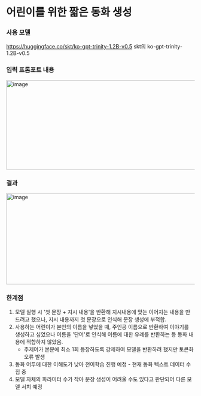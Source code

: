 # 어린이를 위한 짧은 동화 생성

### 사용 모델 
https://huggingface.co/skt/ko-gpt-trinity-1.2B-v0.5
skt의 ko-gpt-trinity-1.2B-v0.5


### 입력 프롬포트 내용
<img width="1282" height="239" alt="image" src="https://github.com/user-attachments/assets/a4805407-940e-480c-94ad-cfab46f83e97" />



### 결과
<img width="1122" height="244" alt="image" src="https://github.com/user-attachments/assets/f969d660-58ea-44fb-8413-287067ea3697" />


### 한계점
1. 모델 실행 시 '첫 문장 + 지시 내용'을 반환해 지시내용에 맞는 이어지는 내용을 만드려고 했으나, 지시 내용까지 첫 문장으로 인식해 문장 생성에 부적합.
2. 사용하는 어린이가 본인의 이름을 넣었을 때, 주인공 이름으로 반환하여 이야기를 생성하고 싶었으나 이름을 '단어'로 인식해 이름에 대한 유례를 반환하는 등 동화 내용에 적합하지 않았음.
   - 주제어가 본문에 최소 1회 등장하도록 강제하여 모델을 반환하려 했지만 토큰화 오류 발생
3. 동화 어투에 대한 이해도가 낮아 전이학습 진행 예정 - 현재 동화 텍스트 데이터 수집 중
4. 모델 자체의 파라미터 수가 작아 문장 생성이 어려울 수도 있다고 판단되어 다른 모델 서치 예정 
